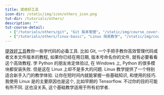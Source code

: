 ```yaml
---
title: 提效好工具
icon-dir: /static/img/icon/others_icon.png
tut-dir: /tutorials/others/
description: ""
tut-course-detail:
  - ["/tutorials/others/git", "Git 版本管理", "/static/img/course_cover-small/git.jpg"]
  - ["/tutorials/others/linux-basic", "Linux 简易教学", "/static/img/course_cover-small/linux.jpg"]
---
```



<a href="{{page.tut-dir}}">提效好工具</a>教你一些学代码的必备工具.
比如 Git,
一个手把手教你高效管理代码或者文本文件版本的教程, 如果你已经在用日期, 版本号命名你的文件, 就有必要看看这个高效教程.
学 Python 的朋友肯定体验过, 在 Windows 上, Python 的很多模块都安装失败.
但是这在 Linux 上却不是多大的问题. Linux 教学提供了一个特别适合新手入门的教学体验. 让你在短时间内就能掌握一些基础知识, 和使用的技巧.
我使用 Linux 是的主要原因也是这个, 比如早期的 Tensorflow. 不过你的目的可能有所不同. 这也没关系, 这个基础教学适用于所有初学者.
